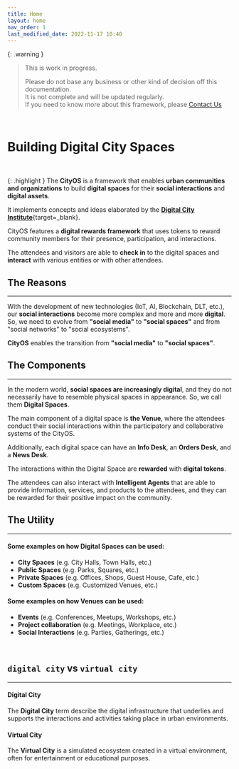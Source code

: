 ```yaml
---
title: Home
layout: home
nav_order: 1
last_modified_date: 2022-11-17 10:40
---
```


{: .warning }
>This is work in progress.
>
>Please do not base any business or other kind of decision off this documentation.   
>It is not complete and will be updated regularly.  
>If you need to know more about this framework, please [Contact Us]

&nbsp;

# Building Digital City Spaces

&nbsp;


{: .highlight }
The **CityOS** is a framework that enables **urban communities and organizations** to build **digital spaces** for their **social interactions** and **digital assets**.

It implements concepts and ideas elaborated by the [**Digital City Institute**](https://digital.city.institute){target=_blank}.

CityOS features a **digital rewards framework** that uses tokens to reward community members for their presence, participation, and interactions.

The attendees and visitors are able to **check in** to the digital spaces and **interact** with various entities or with other attendees.

## The Reasons

----------------

With the development of new technologies (IoT, AI, Blockchain, DLT, etc.), our **social interactions** become more complex and more and more **digital**. 
So, we need to evolve from **"social media"** to **"social spaces"** and from "social networks" to "social ecosystems".

**CityOS** enables the transition from **"social media"** to **"social spaces"**.

## The Components

----------------

In the modern world, **social spaces are increasingly digital**, and they do not necessarily have to resemble physical spaces in appearance. So, we call them **Digital Spaces**.

The main component of a digital space is **the Venue**, where the attendees conduct their social interactions within the participatory and collaborative systems of the CityOS.    

Additionally, each digital space can have an **Info Desk**, an **Orders Desk**, and a **News Desk**.

The interactions within the Digital Space are **rewarded** with **digital tokens**.

The attendees can also interact with **Intelligent Agents** that are able to provide information, services, and products to the attendees, and they can be rewarded for their positive impact on the community.


## The Utility

----------------

#### Some examples on how **Digital Spaces** can be used:

- **City Spaces** (e.g. City Halls, Town Halls, etc.)
- **Public Spaces** (e.g. Parks, Squares, etc.)
- **Private Spaces** (e.g. Offices, Shops, Guest House, Cafe, etc.)
- **Custom Spaces** (e.g. Customized Venues, etc.)



#### Some examples on how **Venues** can be used:

- **Events** (e.g. Conferences, Meetups, Workshops, etc.)
- **Project collaboration** (e.g. Meetings, Workplace, etc.)
- **Social Interactions** (e.g. Parties, Gatherings, etc.)

&nbsp;

## `digital city` vs `virtual city`

------------------

#### Digital City

The **Digital City** term describe the digital infrastructure that underlies and supports the interactions and activities taking place in urban environments.

#### Virtual City

The **Virtual City** is a simulated ecosystem created in a virtual environment, often for entertainment or educational purposes.

[Contact Us]: /pages/contact.html "Contact Us"
